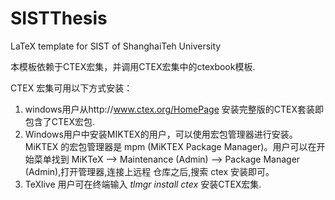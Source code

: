 # SISTThesis
LaTeX template for SIST of ShanghaiTeh University

本模板依赖于CTEX宏集，并调用CTEX宏集中的ctexbook模板.

CTEX 宏集可用以下方式安装：
1. windows用户从http://www.ctex.org/HomePage 安装完整版的CTEX套装即包含了CTEX宏包.
2. Windows用户中安装MIKTEX的用户，可以使用宏包管理器进行安装。MiKTEX 的宏包管理器是 mpm (MiKTEX Package Manager)。用户可以在开始菜单找到 MiKTeX --> Maintenance (Admin) --> Package Manager (Admin),打开管理器,连接上远程 仓库之后,搜索 ctex 安装即可。
3. TeXlive 用户可在终端输入 *tlmgr install ctex* 安装CTEX宏集.


